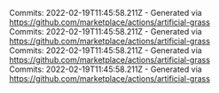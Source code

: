 Commits: 2022-02-19T11:45:58.211Z - Generated via https://github.com/marketplace/actions/artificial-grass
<br>
Commits: 2022-02-19T11:45:58.211Z - Generated via https://github.com/marketplace/actions/artificial-grass
<br>
Commits: 2022-02-19T11:45:58.211Z - Generated via https://github.com/marketplace/actions/artificial-grass
<br>
Commits: 2022-02-19T11:45:58.211Z - Generated via https://github.com/marketplace/actions/artificial-grass
<br>
